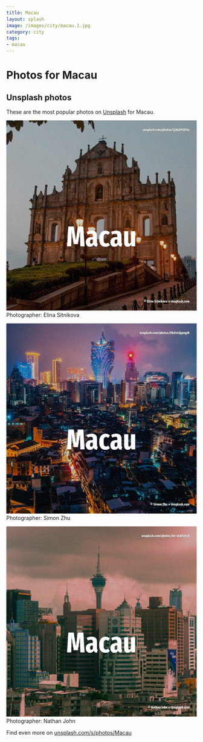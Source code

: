 ```yaml
---
title: Macau
layout: splash
image: /images/city/macau.1.jpg
category: city
tags:
- macau
---
```

# Photos for Macau
 
## Unsplash photos
These are the most popular photos on [Unsplash](https://unsplash.com) for Macau.
 
![Macau](/images/city/macau.1.jpg)
Photographer:  Elina Sitnikova
 
![Macau](/images/city/macau.2.jpg)
Photographer:  Simon Zhu
 
![Macau](/images/city/macau.3.jpg)
Photographer:  Nathan John
 
Find even more on [unsplash.com/s/photos/Macau](https://unsplash.com/s/photos/Macau)
 
